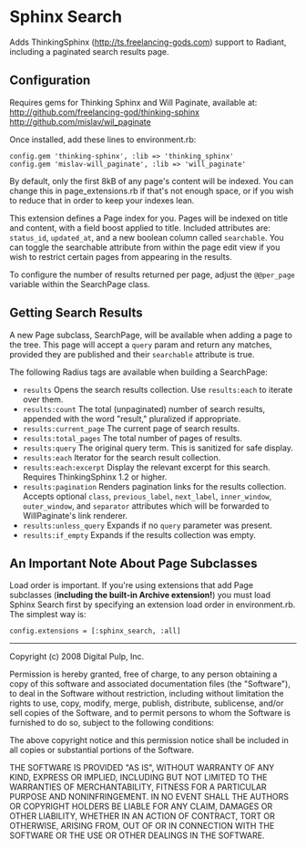 # Sphinx Search

Adds ThinkingSphinx (<http://ts.freelancing-gods.com>) support to Radiant,
including a paginated search results page.

## Configuration

Requires gems for Thinking Sphinx and Will Paginate, available at:
http://github.com/freelancing-god/thinking-sphinx
http://github.com/mislav/wil_paginate

Once installed, add these lines to environment.rb:

    config.gem 'thinking-sphinx', :lib => 'thinking_sphinx'
    config.gem 'mislav-will_paginate', :lib => 'will_paginate'

By default, only the first 8kB of any page's content will be indexed. You can 
change this in page_extensions.rb if that's not enough space, or if you wish
to reduce that in order to keep your indexes lean.

This extension defines a Page index for you. Pages will be indexed on title 
and content, with a field boost applied to title. Included attributes are: 
`status_id`, `updated_at`, and a new boolean column called `searchable`. You
can toggle the searchable attribute from within the page edit view if you wish
to restrict certain pages from appearing in the results.

To configure the number of results returned per page, adjust the `@@per_page`
variable within the SearchPage class.

## Getting Search Results

A new Page subclass, SearchPage, will be available when adding a page to the
tree. This page will accept a `query` param and return any matches, provided
they are published and their `searchable` attribute is true.

The following Radius tags are available when building a SearchPage:

 * `results` Opens the search results collection. Use `results:each` to 
   iterate over them.
 * `results:count` The total (unpaginated) number of search results, appended
   with the word "result," pluralized if appropriate.
 * `results:current_page` The current page of search results.
 * `results:total_pages` The total number of pages of results.
 * `results:query` The original query term. This is sanitized for safe 
   display.
 * `results:each` Iterator for the search result collection.
 * `results:each:excerpt` Display the relevant excerpt for this search.
   Requires ThinkingSphinx 1.2 or higher.
 * `results:pagination` Renders pagination links for the results collection.
   Accepts optional `class`, `previous_label`, `next_label`, `inner_window`, 
   `outer_window`, and `separator` attributes which will be forwarded to
   WillPaginate's link renderer.
 * `results:unless_query` Expands if no `query` parameter was present.
 * `results:if_empty` Expands if the results collection was empty.

## An Important Note About Page Subclasses

Load order is important. If you're using extensions that add Page subclasses
(**including the built-in Archive extension!**) you must load Sphinx Search
first by specifying an extension load order in environment.rb. The simplest
way is:

    config.extensions = [:sphinx_search, :all]

------------------------------------------------------------------------------

Copyright (c) 2008 Digital Pulp, Inc.

Permission is hereby granted, free of charge, to any person obtaining a copy
of this software and associated documentation files (the "Software"), to deal
in the Software without restriction, including without limitation the rights
to use, copy, modify, merge, publish, distribute, sublicense, and/or sell
copies of the Software, and to permit persons to whom the Software is
furnished to do so, subject to the following conditions:

The above copyright notice and this permission notice shall be included in
all copies or substantial portions of the Software.

THE SOFTWARE IS PROVIDED "AS IS", WITHOUT WARRANTY OF ANY KIND, EXPRESS OR
IMPLIED, INCLUDING BUT NOT LIMITED TO THE WARRANTIES OF MERCHANTABILITY,
FITNESS FOR A PARTICULAR PURPOSE AND NONINFRINGEMENT. IN NO EVENT SHALL THE
AUTHORS OR COPYRIGHT HOLDERS BE LIABLE FOR ANY CLAIM, DAMAGES OR OTHER
LIABILITY, WHETHER IN AN ACTION OF CONTRACT, TORT OR OTHERWISE, ARISING FROM,
OUT OF OR IN CONNECTION WITH THE SOFTWARE OR THE USE OR OTHER DEALINGS IN
THE SOFTWARE.